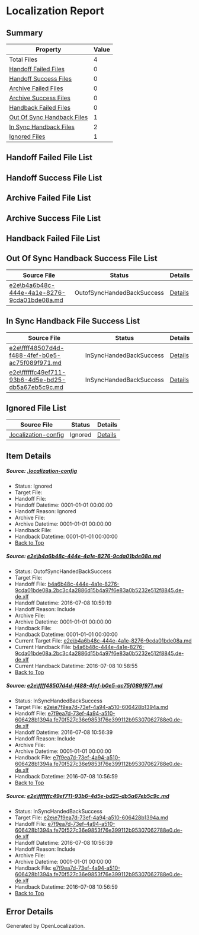 # <a name='report-top'></a> Localization Report

## Summary
 Property | Value 
 -------- | ----- 
 Total Files | 4
[ Handoff Failed Files ](#handoff-failed-list)| 0
[ Handoff Success Files ](#handoff-success-list)| 0
[ Archive Failed Files ](#archive-failed-list)| 0
[ Archive Success Files ](#archive-success-list)| 0
[ Handback Failed Files ](#handback-failed-list)| 0
[ Out Of Sync Handback Files ](#outofsync-handback-success-list)| 1
[ In Sync Handback Files ](#insync-handback-success-list)| 2
[ Ignored Files ](#ignored-list)| 1

## <a name='handoff-failed-list'></a> Handoff Failed File List

## <a name='handoff-success-list'></a> Handoff Success File List

## <a name='archive-failed-list'></a> Archive Failed File List

## <a name='archive-success-list'></a> Archive Success File List

## <a name='handback-failed-list'></a> Handback Failed File List

## <a name='outofsync-handback-success-list'></a> Out Of Sync Handback Success File List
 Source File | Status | Details 
 ----------- | ------ | ------- 
 [e2e\b4a6b48c-444e-4a1e-8276-9cda01bde08a.md](https://github.com/OpenLocalizationTestOrg/oltest/blob/b9dd14daa758126ea50637633ec2c41cbb2aa29c/e2e/b4a6b48c-444e-4a1e-8276-9cda01bde08a.md) | OutofSyncHandedBackSuccess | [Details](#37bbc4611ff679a4b23fb4f1bc2c9cff6a05a0d11)

## <a name='insync-handback-success-list'></a> In Sync Handback File Success List
 Source File | Status | Details 
 ----------- | ------ | ------- 
 [e2e\ffff48507d4d-f488-4fef-b0e5-ac75f089f971.md](https://github.com/OpenLocalizationTestOrg/oltest/blob/1b34fd25467c4d370ffe2fa33a99bcc8f7b36072/e2e/ffff48507d4d-f488-4fef-b0e5-ac75f089f971.md) | InSyncHandedBackSuccess | [Details](#c7c14a00a1f65e072a58e1c6d602f11159dd6e2a2)
 [e2e\ffffffc49ef711-93b6-4d5e-bd25-db5a67eb5c9c.md](https://github.com/OpenLocalizationTestOrg/oltest/blob/b9dd14daa758126ea50637633ec2c41cbb2aa29c/e2e/ffffffc49ef711-93b6-4d5e-bd25-db5a67eb5c9c.md) | InSyncHandedBackSuccess | [Details](#c7c14a00a1f65e072a58e1c6d602f11159dd6e2a3)

## <a name='ignored-list'></a> Ignored File List
 Source File | Status | Details 
 ----------- | ------ | ------- 
 [.localization-config](https://github.com/OpenLocalizationTestOrg/oltest/blob/b9dd14daa758126ea50637633ec2c41cbb2aa29c/.localization-config) | Ignored | [Details](#3d4f252ac210baf56311d7e97dcc2db10974dbd20)

## Item Details
##### <a name='3d4f252ac210baf56311d7e97dcc2db10974dbd20'></a> Source: [.localization-config](https://github.com/OpenLocalizationTestOrg/oltest/blob/b9dd14daa758126ea50637633ec2c41cbb2aa29c/.localization-config)
* Status: Ignored
* Target File: 
* Handoff File: 
* Handoff Datetime: 0001-01-01 00:00:00
* Handoff Reason: Ignored
* Archive File: 
* Archive Datetime: 0001-01-01 00:00:00
* Handback File: 
* Handback Datetime: 0001-01-01 00:00:00
* [Back to Top](#report-top)

##### <a name='37bbc4611ff679a4b23fb4f1bc2c9cff6a05a0d11'></a> Source: [e2e\b4a6b48c-444e-4a1e-8276-9cda01bde08a.md](https://github.com/OpenLocalizationTestOrg/oltest/blob/b9dd14daa758126ea50637633ec2c41cbb2aa29c/e2e/b4a6b48c-444e-4a1e-8276-9cda01bde08a.md)
* Status: OutofSyncHandedBackSuccess
* Target File: 
* Handoff File: [b4a6b48c-444e-4a1e-8276-9cda01bde08a.2bc3c4a2886d15b4a97f6e83a0b5232e512f8845.de-de.xlf](https://github.com/OpenLocalizationTestOrg/olhandoff-e2e/blob/97c98365865565292a05bd308362b1677dea0b9c/ol-handoff/OpenLocalizationTestOrg/oltest-dede-fly/ci/ht/b4a6b48c-444e-4a1e-8276-9cda01bde08a.2bc3c4a2886d15b4a97f6e83a0b5232e512f8845.de-de.xlf)
* Handoff Datetime: 2016-07-08 10:59:19
* Handoff Reason: Include
* Archive File: 
* Archive Datetime: 0001-01-01 00:00:00
* Handback File: 
* Handback Datetime: 0001-01-01 00:00:00
* Current Target File: [e2e\b4a6b48c-444e-4a1e-8276-9cda01bde08a.md](https://github.com/OpenLocalizationTestOrg/oltest-dede-fly/blob/f03e974cfdd506b57648644b73017da7b2dfa86b/e2e/b4a6b48c-444e-4a1e-8276-9cda01bde08a.md)
* Current Handback File: [b4a6b48c-444e-4a1e-8276-9cda01bde08a.2bc3c4a2886d15b4a97f6e83a0b5232e512f8845.de-de.xlf](https://github.com/OpenLocalizationTestOrg/olhandback-e2e/blob/1adb0c425067b4d51a662221aca2170569f04213/ol-handback/OpenLocalizationTestOrg/oltest-dede-fly/ci/ht/b4a6b48c-444e-4a1e-8276-9cda01bde08a.2bc3c4a2886d15b4a97f6e83a0b5232e512f8845.de-de.xlf)
* Current Handback Datetime: 2016-07-08 10:58:55
* [Back to Top](#report-top)

##### <a name='c7c14a00a1f65e072a58e1c6d602f11159dd6e2a2'></a> Source: [e2e\ffff48507d4d-f488-4fef-b0e5-ac75f089f971.md](https://github.com/OpenLocalizationTestOrg/oltest/blob/1b34fd25467c4d370ffe2fa33a99bcc8f7b36072/e2e/ffff48507d4d-f488-4fef-b0e5-ac75f089f971.md)
* Status: InSyncHandedBackSuccess
* Target File: [e2e\e7f9ea7d-73ef-4a94-a510-606428b1394a.md](https://github.com/OpenLocalizationTestOrg/oltest-dede-fly/blob/97d00b45564ed4e66a137c9e92faa627866ee56d/e2e/e7f9ea7d-73ef-4a94-a510-606428b1394a.md)
* Handoff File: [e7f9ea7d-73ef-4a94-a510-606428b1394a.fe70f527c36e9853f76e399112b95307062788e0.de-de.xlf](https://github.com/OpenLocalizationTestOrg/olhandoff-e2e/blob/e61c6beaeae7e7e5a9778c40a7fb9d97ec75d342/ol-handoff/OpenLocalizationTestOrg/oltest-dede-fly/ci/ht/e7f9ea7d-73ef-4a94-a510-606428b1394a.fe70f527c36e9853f76e399112b95307062788e0.de-de.xlf)
* Handoff Datetime: 2016-07-08 10:56:39
* Handoff Reason: Include
* Archive File: 
* Archive Datetime: 0001-01-01 00:00:00
* Handback File: [e7f9ea7d-73ef-4a94-a510-606428b1394a.fe70f527c36e9853f76e399112b95307062788e0.de-de.xlf](https://github.com/OpenLocalizationTestOrg/olhandback-e2e/blob/f1ef02f2a6bb3d994734427284841181836b6202/ol-handback/OpenLocalizationTestOrg/oltest-dede-fly/ci/ht/e7f9ea7d-73ef-4a94-a510-606428b1394a.fe70f527c36e9853f76e399112b95307062788e0.de-de.xlf)
* Handback Datetime: 2016-07-08 10:56:59
* [Back to Top](#report-top)

##### <a name='c7c14a00a1f65e072a58e1c6d602f11159dd6e2a3'></a> Source: [e2e\ffffffc49ef711-93b6-4d5e-bd25-db5a67eb5c9c.md](https://github.com/OpenLocalizationTestOrg/oltest/blob/b9dd14daa758126ea50637633ec2c41cbb2aa29c/e2e/ffffffc49ef711-93b6-4d5e-bd25-db5a67eb5c9c.md)
* Status: InSyncHandedBackSuccess
* Target File: [e2e\e7f9ea7d-73ef-4a94-a510-606428b1394a.md](https://github.com/OpenLocalizationTestOrg/oltest-dede-fly/blob/97d00b45564ed4e66a137c9e92faa627866ee56d/e2e/e7f9ea7d-73ef-4a94-a510-606428b1394a.md)
* Handoff File: [e7f9ea7d-73ef-4a94-a510-606428b1394a.fe70f527c36e9853f76e399112b95307062788e0.de-de.xlf](https://github.com/OpenLocalizationTestOrg/olhandoff-e2e/blob/e61c6beaeae7e7e5a9778c40a7fb9d97ec75d342/ol-handoff/OpenLocalizationTestOrg/oltest-dede-fly/ci/ht/e7f9ea7d-73ef-4a94-a510-606428b1394a.fe70f527c36e9853f76e399112b95307062788e0.de-de.xlf)
* Handoff Datetime: 2016-07-08 10:56:39
* Handoff Reason: Include
* Archive File: 
* Archive Datetime: 0001-01-01 00:00:00
* Handback File: [e7f9ea7d-73ef-4a94-a510-606428b1394a.fe70f527c36e9853f76e399112b95307062788e0.de-de.xlf](https://github.com/OpenLocalizationTestOrg/olhandback-e2e/blob/f1ef02f2a6bb3d994734427284841181836b6202/ol-handback/OpenLocalizationTestOrg/oltest-dede-fly/ci/ht/e7f9ea7d-73ef-4a94-a510-606428b1394a.fe70f527c36e9853f76e399112b95307062788e0.de-de.xlf)
* Handback Datetime: 2016-07-08 10:56:59
* [Back to Top](#report-top)


## Error Details

Generated by OpenLocalization.
